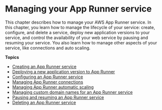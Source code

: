 # Managing your App Runner service<a name="manage"></a>

This chapter describes how to manage your AWS App Runner service\. In this chapter, you learn how to manage the lifecycle of your service: create, configure, and delete a service, deploy new application versions to your service, and control the availability of your web service by pausing and resuming your service\. You also learn how to manage other aspects of your service, like connections and auto scaling\.

**Topics**
+ [Creating an App Runner service](manage-create.md)
+ [Deploying a new application version to App Runner](manage-deploy.md)
+ [Configuring an App Runner service](manage-configure.md)
+ [Managing App Runner connections](manage-connections.md)
+ [Managing App Runner automatic scaling](manage-autoscaling.md)
+ [Managing custom domain names for an App Runner service](manage-custom-domains.md)
+ [Pausing and resuming an App Runner service](manage-pause.md)
+ [Deleting an App Runner service](manage-delete.md)